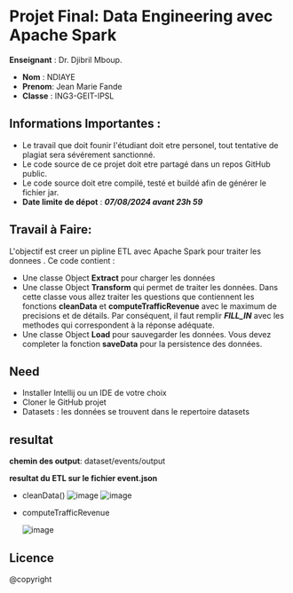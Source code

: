 # Projet Final: Data Engineering avec Apache Spark

**Enseignant** : Dr. Djibril Mboup.

- **Nom** : NDIAYE
- **Prenom**: Jean Marie Fande
- **Classe** : ING3-GEIT-IPSL

## Informations Importantes :
- Le travail que doit founir l'étudiant doit etre personel, tout tentative de plagiat sera sévérement sanctionné.
- Le code source de ce projet doit etre partagé dans un repos GitHub public. 
- Le code source doit etre compilé, testé et buildé afin de générer le fichier jar.
- **Date limite de dépot** : ***07/08/2024 avant 23h 59***

## Travail à Faire:
L'objectif est creer un pipline ETL avec Apache Spark pour traiter les donnees . Ce code contient :
- Une classe Object **Extract** pour charger les données
- Une classe Object **Transform** qui permet de traiter les données. Dans cette classe vous allez traiter 
les questions que contiennent les fonctions **cleanData**  et **computeTrafficRevenue** avec le maximum de precisions et de détails.
Par conséquent, il faut remplir ***FILL_IN*** avec les methodes qui correspondent à la réponse adéquate.
- Une classe Object **Load** pour sauvegarder les données. Vous devez completer la fonction **saveData** pour la persistence des données.


## Need
- Installer Intellij ou un IDE de votre choix
- Cloner le GitHub projet
- Datasets : les données se trouvent dans le repertoire datasets


## resultat
**chemin des output**: dataset/events/output

**resultat du ETL sur le fichier event.json**
- cleanData()
![image](https://github.com/user-attachments/assets/1c0321f2-b444-4a31-86b3-1e825089c602)
![image](https://github.com/user-attachments/assets/9454c02c-c5f5-4150-95ae-64137f72127a)

- computeTrafficRevenue

  ![image](https://github.com/user-attachments/assets/cb56c6f6-1f1e-44c9-9b92-c77819135a2d)






## Licence 
@copyright 
